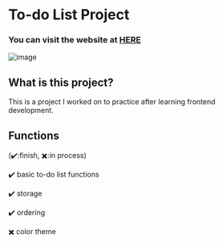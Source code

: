 # To-do List Project
### You can visit the website at [HERE](https://wongwong1209.github.io/To-do_List/)
![image](https://github.com/user-attachments/assets/b34a1f1b-789c-483f-ace3-0823caf9b97a)
## What is this project?
This is a project I worked on to practice after learning frontend development.
## Functions
(✔️:finish, ✖️:in process)

✔️ basic to-do list functions

✔️ storage

✔️ ordering

✖️ color theme

